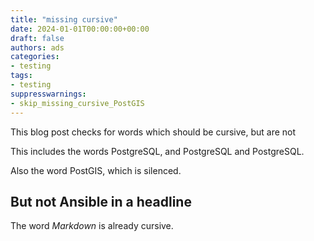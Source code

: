 ```yaml
---
title: "missing cursive"
date: 2024-01-01T00:00:00+00:00
draft: false
authors: ads
categories:
- testing
tags:
- testing
suppresswarnings:
- skip_missing_cursive_PostGIS
---
```


This blog post checks for words which should be cursive, but are not

This includes the words PostgreSQL, and PostgreSQL and PostgreSQL.

Also the word PostGIS, which is silenced.

## But not Ansible in a headline

The word *Markdown* is already cursive.
